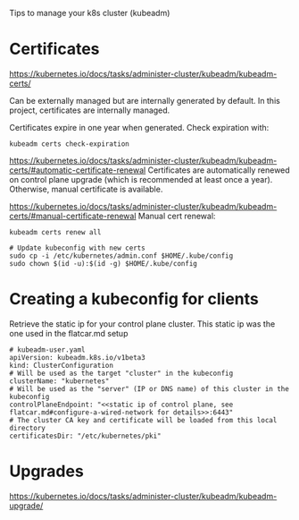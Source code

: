 Tips to manage your k8s cluster (kubeadm)

# Certificates
https://kubernetes.io/docs/tasks/administer-cluster/kubeadm/kubeadm-certs/

Can be externally managed but are internally generated by default.
In this project, certificates are internally managed.

Certificates expire in one year when generated. Check expiration with:
```
kubeadm certs check-expiration
```

https://kubernetes.io/docs/tasks/administer-cluster/kubeadm/kubeadm-certs/#automatic-certificate-renewal
Certificates are automatically renewed on control plane upgrade (which is recommended at least once a year). Otherwise, manual certificate is available.

https://kubernetes.io/docs/tasks/administer-cluster/kubeadm/kubeadm-certs/#manual-certificate-renewal
Manual cert renewal:
```
kubeadm certs renew all

# Update kubeconfig with new certs
sudo cp -i /etc/kubernetes/admin.conf $HOME/.kube/config
sudo chown $(id -u):$(id -g) $HOME/.kube/config
```

# Creating a kubeconfig for clients
Retrieve the static ip for your control plane cluster. This static ip was the one used in the flatcar.md setup

```
# kubeadm-user.yaml
apiVersion: kubeadm.k8s.io/v1beta3
kind: ClusterConfiguration
# Will be used as the target "cluster" in the kubeconfig
clusterName: "kubernetes"
# Will be used as the "server" (IP or DNS name) of this cluster in the kubeconfig
controlPlaneEndpoint: "<<static ip of control plane, see flatcar.md#configure-a-wired-network for details>>:6443"
# The cluster CA key and certificate will be loaded from this local directory
certificatesDir: "/etc/kubernetes/pki"
```

# Upgrades
https://kubernetes.io/docs/tasks/administer-cluster/kubeadm/kubeadm-upgrade/